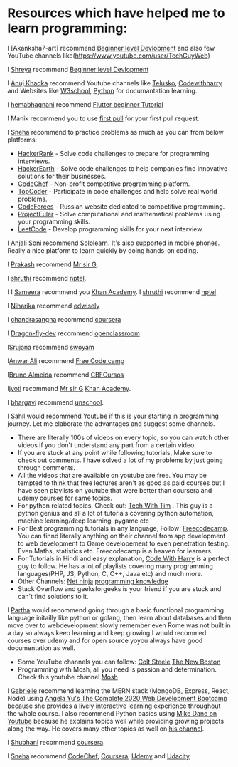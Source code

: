 # Resources which have helped me to learn programming:

<!---Follow the following format to maintain uniformity:

  I [5hre9a](https://github.com/5hre9a) recommend [FreeCodeCamp](https://www.freecodecamp.org/)

--->

I [Akanksha7-art] recommend [Beginner level Devlopment](https://www.w3schools.com/) and also few YouTube channels like(https://www.youtube.com/user/TechGuyWeb)


I [Shreya](https://github.com/5hre9a) recommend [Beginner level Devlopment](https://www.w3schools.com/)

I [Anuj Khadka](https://github.com/Anuj-Khadka) recommend Youtube channels like [Telusko](https://www.youtube.com/channel/UC59K-uG2A5ogwIrHw4bmlEg), [Codewithharry](https://www.youtube.com/channel/UCeVMnSShP_Iviwkknt83cww) and Websites like [W3school](https://www.w3schools.com/), [Python](https://www.python.org/doc/) for documantation learning.

I [hemabhagnani](https://github.com/hemabhagnani) recommend [Flutter beginner Tutorial](https://www.youtube.com/watch?v=1ukSR1GRtMU&list=PL4cUxeGkcC9jLYyp2Aoh6hcWuxFDX6PBJ)

I Manik recommend you to use [first pull](https://github.com/Manik-Chauhan/first-contributions) for your first pull request.


I [Sneha](https:github.com/5hre9a) recommend to practice problems as much as you can from below platforms:
 * [HackerRank](http://hackerrank.com) - Solve code challenges to prepare for programming interviews.
 * [HackerEarth](http://hackerearth.com) - Solve code challenges to help companies find innovative solutions for their businesses.
 * [CodeChef](http://codechef.com) - Non-profit competitive programming platform.
 * [TopCoder](http://topcoder.com) - Participate in code challenges and help solve real world problems.
 * [CodeForces](http://codeforces.com) - Russian website dedicated to competitive programming.
 * [ProjectEuler](http://projecteuler.net) - Solve computational and mathematical problems using your programming skills.
 * [LeetCode](https://leetcode.com) - Develop programming skills for your next interview.

 I [Anjali Soni](https://github.com/anjalisoni3655) recommend [Sololearn](https://www.sololearn.com/). It's also supported in mobile phones. Really a nice platform to learn quickly by doing hands-on coding.



I [Prakash](https://github.com/prakash-sah-lab) recommend [Mr sir G](https://youtu.be/wdejN42iSEY).

I [shruthi](https://github.com/shruthi-kotawar) recommend [nptel]( https://nptel.ac.in/).

I I [Sameera]( https://github.com/sameera-7) recommend you [Khan Academy](https://www.khanacademy.org/).
I [shruthi](https://github.com/shruthi-kotawar) recommend [nptel]( https://nptel.ac.in/)

I [Niharika](https://github.com/niharikaponugoti) recommend [edwisely](https://www.edwisely.com/)

I [chandrasangna](https://github.com/chandrasangna.noundla) recommend [coursera](https://www.coursera.org/)


I [Dragon-fly-dev](https://github.com/dragon-fly-dev) recommend [openclassroom](https://www.openclassroom.com/)

I[Srujana](https://GitHub.com/srujana-55) recommend [swoyam](https://www.swoyam.org/)

I[Anwar Ali](https://github.com/Anwarali) recommend [Free Code camp](https://www.google.com/url?sa=t&source=web&rct=j&url=https://www.freecodecamp.org/&ved=2ahUKEwikyYvBh5XsAhVh6nMBHVbwAJgQFjAAegQICxAD&usg=AOvVaw2O9Sbs3zh9NHmRpWZrEZt-)

I[Bruno Almeida](https://github.com/Brunopbb) recommend [CBFCursos](https://www.youtube.com/user/canalfessorbruno)

I[jyoti](https://github.com/jyoti88) recommend [Mr sir G](https://youtu.be/wdejN42iSEY)
[Khan Academy](https://www.khanacademy.org/).

I [bhargavi](https://github.com/Bhargavirudravarapu) recommend [unschool](https://www.unschool.in).

I [Sahil](https://github.com/Sahil-k1509) would recommend Youtube if this is your starting in programming journey. Let me elaborate the advantages and suggest some channels.
  * There are literally 100s of videos on every topic, so you can watch other videos if you don't understand any part from a certain video.
  * If you are stuck at any point while following tutorials, Make sure to check out comments. I have solved a lot of my problems by just going through comments.
  * All the videos that are available on youtube are free. You may be tempted to think that free lectures aren't as good as paid courses but I have seen playlists on youtube that were better than coursera and udemy courses for same topics.
  * For python related topics, Check out: [Tech With Tim](https://www.youtube.com/channel/UC4JX40jDee_tINbkjycV4Sg) . This guy is a python genius and all a lot of tutorials covering python automation, machine learning/deep learning, pygame etc
  * For Best programming tutorials in any language, Follow: [Freecodecamp](https://www.youtube.com/channel/UC8butISFwT-Wl7EV0hUK0BQ). You can finnd literally anything on their channel from app development to web development to Game developement to even penetration testing. Even Maths, statistics etc. Freecodecamp is a heaven for learners.
  * For Tutorials in Hindi and easy explanation, [Code With Harry](https://www.youtube.com/channel/UCeVMnSShP_Iviwkknt83cww) is a perfect guy to follow. He has a lot of playlists covering many programming languages(PHP, JS, Python, C, C++, Java etc) and much more.
  * Other Channels: [Net ninja](https://www.youtube.com/channel/UCW5YeuERMmlnqo4oq8vwUpg) [programming knowledge](https://www.youtube.com/user/ProgrammingKnowledge)
  * Stack Overflow and geeksforgeeks is your friend if you are stuck and can't find solutions to it.

I [Partha](https://github.com/parth93QA) would recommend going through a basic functional programming language initailly like python or golang, then learn about databases and then move over to webdevelopment slowly remember even Rome was not built in a day so always keep learning and keep growing.I would recommed courses over udemy and for open source yoyou always have good documentation as well.
  * Some YouTube channels you can follow:
    [Colt Steele](https://www.youtube.com/c/ColtSteeleCode/playlists)
    [The New Boston](https://www.youtube.com/user/thenewboston)
  * Programming with Mosh, all you need is passion and determination. Check this youtube channel [Mosh](https://www.youtube.com/user/programmingwithmosh)

I [Gabrielle](https://github.com/GabbyJ) recommend learning the MERN stack (MongoDB, Express, React, Node) using [Angela Yu's The Complete 2020 Web Development Bootcamp](https://www.udemy.com/course/the-complete-web-development-bootcamp/) because she provides a lively interactive learning experience throughout the whole course. I also recommend Python basics using [Mike Dane on Youtube](https://www.youtube.com/playlist?list=PLLAZ4kZ9dFpMMs5lskzBApYXn0bl7emsW) because he explains topics well while providing growing projects along the way. He covers many other topics as well on [his channel](https://www.youtube.com/c/GiraffeAcademy/).

I [Shubhani](https://github.com/Shubhani) recommend [coursera](https://www.coursera.org).

I [Sneha](https://github.com/sneha-mehta) recommend [CodeChef](https://www.codechef.com/), [Coursera](https://www.coursera.org/), [Udemy](https://www.udemy.com/) and [Udacity](https://www.udacity.com/)
